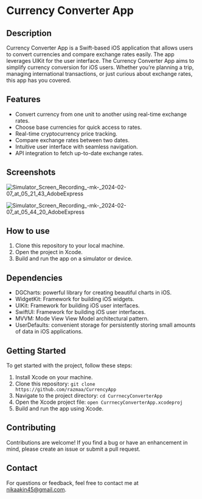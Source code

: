 # Currency Converter App



## Description

Currency Converter App is a Swift-based iOS application that allows users to convert currencies and compare exchange rates easily. The app leverages UIKit for the user interface. The Currency Converter App aims to simplify currency conversion for iOS users. Whether you’re planning a trip, managing international transactions, or just curious about exchange rates, this app has you covered.

## Features
- Convert currency from one unit to another using real-time exchange rates.
- Choose base currencies for quick access to rates.
- Real-time cryptocurrency price tracking.
- Compare exchange rates between two dates.
- Intuitive user interface with seamless navigation.
- API integration to fetch up-to-date exchange rates.

## Screenshots

![Simulator_Screen_Recording_-_mk_-_2024-02-07_at_05_21_43_AdobeExpress](https://github.com/razmaa/CurrencyApp/assets/145837511/b8d28c12-f75d-4a6c-b5d2-11ee559a7780)

![Simulator_Screen_Recording_-_mk_-_2024-02-07_at_05_44_20_AdobeExpress](https://github.com/razmaa/CurrencyApp/assets/145837511/29565e47-35ed-42b3-a685-e9c998cb0709)


## How to use
1. Clone this repository to your local machine.
2. Open the project in Xcode.
3. Build and run the app on a simulator or device.

## Dependencies

- DGCharts: powerful library for creating beautiful charts in iOS.
- WidgetKit: Framework for building iOS widgets.
- UIKit: Framework for building iOS user interfaces.
- SwiftUI: Framework for building iOS user interfaces.
- MVVM: Mode View View Model architectural pattern.
- UserDefaults: convenient storage for persistently storing small amounts of data in iOS applications.

## Getting Started

To get started with the project, follow these steps:

1. Install Xcode on your machine.
2. Clone this repository: `git clone https://github.com/razmaa/CurrencyApp`
3. Navigate to the project directory: `cd CurrnecyConverterApp`
4. Open the Xcode project file: `open CurrnecyConverterApp.xcodeproj`
5. Build and run the app using Xcode.

## Contributing

Contributions are welcome! If you find a bug or have an enhancement in mind, please create an issue or submit a pull request.

## Contact

For questions or feedback, feel free to contact me at [nikaakin45@gmail.com](mailto:nikaakin45@gmail.com).


